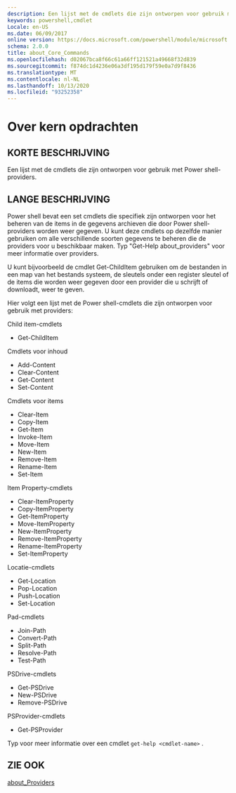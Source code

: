 ```yaml
---
description: Een lijst met de cmdlets die zijn ontworpen voor gebruik met Power shell-providers.
keywords: powershell,cmdlet
Locale: en-US
ms.date: 06/09/2017
online version: https://docs.microsoft.com/powershell/module/microsoft.powershell.core/about/about_core_commands?view=powershell-6&WT.mc_id=ps-gethelp
schema: 2.0.0
title: about_Core_Commands
ms.openlocfilehash: d02067bca8f66c61a66ff121521a49668f32d839
ms.sourcegitcommit: f874dc1d4236e06a3df195d179f59e0a7d9f8436
ms.translationtype: MT
ms.contentlocale: nl-NL
ms.lasthandoff: 10/13/2020
ms.locfileid: "93252358"
---
```

# <a name="about-core-commands"></a>Over kern opdrachten

## <a name="short-description"></a>KORTE BESCHRIJVING
Een lijst met de cmdlets die zijn ontworpen voor gebruik met Power shell-providers.

## <a name="long-description"></a>LANGE BESCHRIJVING

Power shell bevat een set cmdlets die specifiek zijn ontworpen voor het beheren van de items in de gegevens archieven die door Power shell-providers worden weer gegeven.
U kunt deze cmdlets op dezelfde manier gebruiken om alle verschillende soorten gegevens te beheren die de providers voor u beschikbaar maken. Typ "Get-Help about_providers" voor meer informatie over providers.

U kunt bijvoorbeeld de cmdlet Get-ChildItem gebruiken om de bestanden in een map van het bestands systeem, de sleutels onder een register sleutel of de items die worden weer gegeven door een provider die u schrijft of downloadt, weer te geven.

Hier volgt een lijst met de Power shell-cmdlets die zijn ontworpen voor gebruik met providers:

Child item-cmdlets

- Get-ChildItem

Cmdlets voor inhoud

- Add-Content
- Clear-Content
- Get-Content
- Set-Content

Cmdlets voor items

- Clear-Item
- Copy-Item
- Get-Item
- Invoke-Item
- Move-Item
- New-Item
- Remove-Item
- Rename-Item
- Set-Item

Item Property-cmdlets

- Clear-ItemProperty
- Copy-ItemProperty
- Get-ItemProperty
- Move-ItemProperty
- New-ItemProperty
- Remove-ItemProperty
- Rename-ItemProperty
- Set-ItemProperty

Locatie-cmdlets

- Get-Location
- Pop-Location
- Push-Location
- Set-Location

Pad-cmdlets

- Join-Path
- Convert-Path
- Split-Path
- Resolve-Path
- Test-Path

PSDrive-cmdlets

- Get-PSDrive
- New-PSDrive
- Remove-PSDrive

PSProvider-cmdlets

- Get-PSProvider

Typ voor meer informatie over een cmdlet `get-help <cmdlet-name>` .

## <a name="see-also"></a>ZIE OOK

[about_Providers](about_Providers.md)
